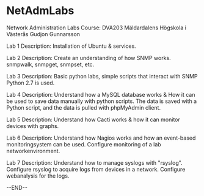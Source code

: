 # NetAdmLabs
Network Administration Labs
Course: DVA203
Mäldardalens Högskola i Västerås
Gudjon Gunnarsson

Lab 1 Description:
 Installation of Ubuntu & services.
 
Lab 2 Description:
 Create an understanding of how SNMP works. snmpwalk, snmpget, snmpset, etc.

Lab 3 Description:
 Basic python labs, simple scripts that interact with SNMP
 Python 2.7 is used.

Lab 4 Description:
 Understand how a MySQL database works
 & How it can be used to save data manually with python scripts.
 The data is saved with a Python script, and the data is pulled with phpMyAdmin client.
 
Lab 5 Description:
 Understand how Cacti works & how it can monitor devices with graphs.
 
Lab 6 Description:
 Understand how Nagios works and how an event-based monitoringsystem can be used.
 Configure monitoring of a lab networkenvironment.

Lab 7 Description:
 Understand how to manage syslogs with "rsyslog".
 Configure rsyslog to acquire logs from devices in a network.
 Configure webanalysis for the logs.
 
--END--
